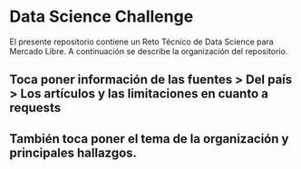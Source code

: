# Data Science Challenge

El presente repositorio contiene un Reto Técnico de Data Science para Mercado Libre. A continuación se describe la organización del repositorio.

## Toca poner información de las fuentes > Del país > Los artículos y las limitaciones en cuanto a requests
## También toca poner el tema de la organización y principales hallazgos.
